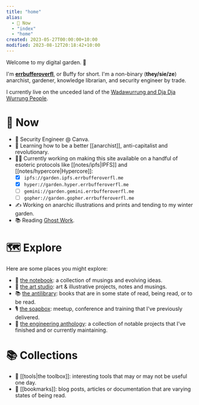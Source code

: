 ```yaml
---
title: "home"
alias:
  - 🌈 Now
  - "index"
  - "home"
created: 2023-05-27T00:00:00+10:00
modified: 2023-08-12T20:18:42+10:00
---
```

Welcome to my digital garden. 🌱

I'm **[errbufferoverfl](notes/errbufferoverfl.md)**, or Buffy for short. I'm a non-binary (**they/sie/ze**) anarchist, gardener, knowledge librarian, and security engineer by trade.

I currently live on the unceded land of the [Wadawurrung and Dja Dja Wurrung People](notes/wadawurrung-and-dja-dja-wurrung-people.md).

# 🌈 Now

- 📐 Security Engineer @ Canva.
- 🧠 Learning how to be a better [[anarchist]], anti-capitalist and revolutionary.
- 👨‍💻 Currently working on making this site available on a handful of esoteric protocols like [[notes/ipfs|IPFS]] and [[notes/hypercore|Hypercore]]:
	- [x] `ipfs://garden.ipfs.errbufferoverfl.me`
	- [x] `hyper://garden.hyper.errbufferoverfl.me`
	- [ ] `gemini://garden.gemini.errbufferoverfl.me`
	- [ ] `gopher://garden.gopher.errbufferoverfl.me`
- ✍️ Working on anarchic illustrations and prints and tending to my winter garden.
- 📚 Reading [Ghost Work](books/ghost-work.md).

# 🗺️ Explore

Here are some places you might explore:

- 📖 [the notebook](/notes): a collection of musings and evolving ideas.
- 🎨 [the art studio](/the-art-studio.md): art & illustrative projects, notes and musings.
- 📚 [the antilibrary](/the-antilibrary.md): books that are in some state of read, being read, or to be read.
- 🎙️ [the soapbox](/soapbox): meetup, conference and training that I've previously delivered.
- 🔧 [the engineering anthology](projects.md): a collection of notable projects that I’ve finished and or currently maintaining.

# 📚 Collections

- 🧰 [[tools|the toolbox]]: interesting tools that may or may not be useful one day.
- 🔖 [[bookmarks]]: blog posts, articles or documentation that are varying states of being read.
